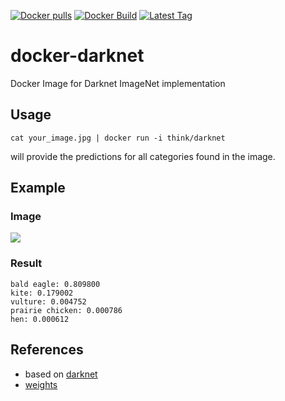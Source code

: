 [![Docker pulls](https://img.shields.io/docker/pulls/think/darknet.svg)](https://hub.docker.com/r/think/darknet/)
[![Docker Build](https://img.shields.io/docker/automated/think/darknet.svg)](https://hub.docker.com/r/think/darknet/)
[![Latest Tag](https://img.shields.io/github/tag/lindt/docker_darknet.svg)](https://hub.docker.com/r/think/darknet/)

# docker-darknet

Docker Image for Darknet ImageNet implementation

## Usage

`cat your_image.jpg | docker run -i think/darknet`

will provide the predictions for all categories found in the image.

## Example

### Image

<img src="https://cdn.rawgit.com/lindt/docker-darknet/master/eagle.jpg">

### Result

```
bald eagle: 0.809800
kite: 0.179002
vulture: 0.004752
prairie chicken: 0.000786
hen: 0.000612
```

## References

 - based on [darknet](https://github.com/pjreddie/darknet.git)
 - [weights](http://pjreddie.com/media/files/extraction.weights)
